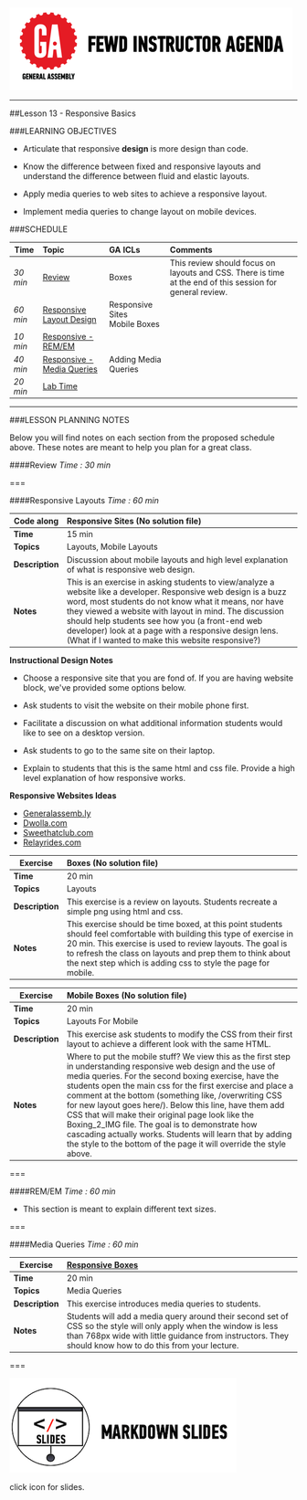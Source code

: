 ![GeneralAssemb.ly](../../img/icons/instr_agenda.png)

---

##Lesson 13 - Responsive Basics


###LEARNING OBJECTIVES


*	Articulate that responsive __design__ is more design than code.

*	Know the difference between fixed and responsive layouts and understand the difference between fluid and elastic layouts.

*	Apply media queries to web sites to achieve a responsive layout.

*	Implement media queries to change layout on mobile devices.


###SCHEDULE


| Time | Topic| GA ICLs| Comments |
| ------|:-------------|:-------------------|:----------------|
| _30 min_| [Review]()| Boxes| This review should focus on layouts and CSS. There is time at the end of this session for general review. |
| _60 min_| [Responsive Layout Design]()|Responsive Sites <br> Mobile Boxes| |
| _10 min_| [Responsive - REM/EM]() | | |
| _40 min_| [Responsive - Media Queries]()| Adding Media Queries | |
| _20 min_| [Lab Time]()| | |

---

###LESSON PLANNING NOTES

Below you will find notes on each section from the proposed schedule above. These notes are  meant to help you plan for a great class.


####Review
_Time : 30 min_
 
===

####Responsive Layouts
_Time : 60 min_


| Code along| Responsive Sites (No solution file) |
| ------------- |:-------------|
| __Time__ | 15 min | 
| __Topics__ |Layouts, Mobile Layouts | 
| __Description__|Discussion about mobile layouts and high level explanation of what is responsive web design.|    
| __Notes__| This is an exercise in asking students to view/analyze a website like a developer. Responsive web design is a buzz word, most students do not know what it means, nor have they viewed a website with layout in mind. The discussion should help students see how you (a front-end web developer) look at a page with a responsive design lens. (What if I wanted to make this website responsive?) |

__Instructional Design Notes__


*	Choose a responsive site that you are fond of. If you are having website block, we've provided some options below. 

*	Ask students to visit the website on their mobile phone first.

*	Facilitate a discussion on what additional information students would like to see on a desktop version.

*	Ask students to go to the same site on their laptop.  

*	Explain to students that this is the same html and css file. Provide a high level explanation of how responsive works.


__Responsive Websites Ideas__

*	[Generalassemb.ly]()
*	[Dwolla.com]()
*	[Sweethatclub.com]()
*	[Relayrides.com]()


|Exercise | Boxes (No solution file) |
| ------------- |:-------------|
| __Time__ |20 min| 
| __Topics__ |Layouts| 
| __Description__| This exercise is a review on layouts. Students recreate a simple png using html and css. |    
| __Notes__ | This exercise should be time boxed, at this point students should feel comfortable with building this type of exercise in 20 min. This exercise is used to review layouts. The goal is to refresh  the class on layouts and prep them to think about the next step which is adding css to style the page for mobile. | 



| Exercise | Mobile Boxes (No solution file)|
| ------------- |:-------------|
| __Time__ | 20 min| 
| __Topics__ |Layouts For Mobile| 
| __Description__| This exercise ask students to modify the CSS from their first layout to achieve a different look with the same HTML.|    
| __Notes__ | Where to put the mobile stuff? We view this as the first step in understanding responsive web design and the use of media queries. For the second boxing exercise, have the students open the main css for the first exercise and place a comment at the bottom (something like, /overwriting CSS for new layout goes here/). Below this line, have them add CSS that will make their original page look like the Boxing_2_IMG file. The goal is to demonstrate how cascading actually works. Students will learn that by adding the style to the bottom of the page it will override the style above.| 

===

####REM/EM
_Time : 60 min_

*	This section is meant to explain different text sizes.

===

####Media Queries
_Time : 60 min_


| Exercise |[Responsive Boxes](solution/Responsive_Boxes) |
| ------------- |:-------------|
| __Time__ |20 min| 
| __Topics__ |Media Queries| 
| __Description__|This exercise introduces media queries to students.|    
| __Notes__ | Students will add a media query around their second set of CSS so the style will only apply when the window is less than 768px wide with little guidance from instructors. They should know how to do this from your lecture.| 


===

[![slides](../../img/icons/slides.png)](slides.md)

click icon for slides.





